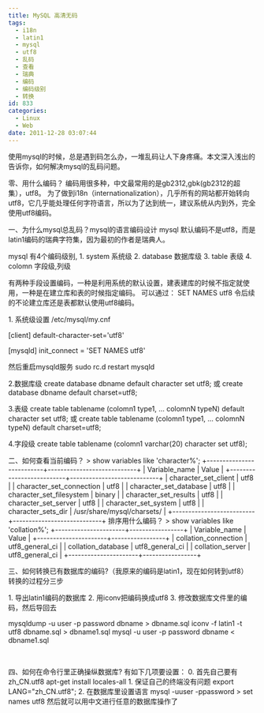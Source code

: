```yaml
---
title: MySQL 高清无码
tags:
  - i18n
  - latin1
  - mysql
  - utf8
  - 乱码
  - 查看
  - 瑞典
  - 编码
  - 编码级别
  - 转换
id: 833
categories:
  - Linux
  - Web
date: 2011-12-28 03:07:44
---
```


使用mysql的时候，总是遇到码怎么办，一堆乱码让人下身疼痛。本文深入浅出的告诉你，如何解决mysql的乱码问题。

零、用什么编码？
编码用很多种，中文最常用的是gb2312,gbk(gb2312的超集），utf8。
为了做到i18n（internationalization），几乎所有的网站都开始转向utf8，它几乎能处理任何字符语言，所以为了达到统一，建议系统从内到外，完全使用utf8编码。

一、为什么mysql总乱码？mysql的语言编码设计
mysql 默认编码不是utf8，而是latin1编码的瑞典字符集，因为最初的作者是瑞典人。

mysql 有4个编码级别,
1\. system 系统级
2\. database 数据库级
3\. table 表级
4\. colomn 字段级,列级

有两种手段设置编码，一种是利用系统的默认设置，建表建库的时候不指定就使用，一种是在建立库和表的时候指定编码。
可以通过：
SET NAMES utf8
令后续的不论建立库还是表都默认使用utf8编码。

1\. 系统级设置
/etc/mysql/my.cnf

[client]
default-character-set='utf8'

[mysqld]
init_connect = 'SET NAMES utf8'

然后重启mysqld服务
sudo rc.d restart mysqld

2.数据库级
create database dbname default character set utf8;
或
create database dbname default charset=utf8;

3.表级
create table tablename (colomn1 type1, ... colomnN typeN) default character set utf8;
或
create table tablename (colomn1 type1, ... colomnN typeN) default charset=utf8;

4.字段级
create table tablename (colomn1 varchar(20) character set utf8);

二、如何查看当前编码？
&gt; show variables like 'character%';
+--------------------------+----------------------------+
| Variable_name | Value |
+--------------------------+----------------------------+
| character_set_client | utf8 |
| character_set_connection | utf8 |
| character_set_database | utf8 |
| character_set_filesystem | binary |
| character_set_results | utf8 |
| character_set_server | utf8 |
| character_set_system | utf8 |
| character_sets_dir | /usr/share/mysql/charsets/ |
+--------------------------+----------------------------+
排序用什么编码？
&gt; show variables like 'collation%';
+----------------------+-----------------+
| Variable_name | Value |
+----------------------+-----------------+
| collation_connection | utf8_general_ci |
| collation_database | utf8_general_ci |
| collation_server | utf8_general_ci |
+----------------------+-----------------+

三、如何转换已有数据库的编码?（我原来的编码是latin1，现在如何转到utf8）
转换的过程分三步

1\. 导出latin1编码的数据库
2\. 用iconv把编码换成utf8
3\. 修改数据库文件里的编码，然后导回去

mysqldump -u user -p password dbname &gt; dbname.sql
iconv -f latin1 -t utf8 dbname.sql &gt; dbname1.sql
mysql -u user -p password dbname &lt; dbname1.sql

&nbsp;

四、如何在命令行里正确操纵数据库?
有如下几项要设置：
0\. 首先自己要有zh_CN.utf8
apt-get install locales-all
1\. 保证自己的终端没有问题
export LANG="zh_CN.utf8";
2\. 在数据库里设置语言
mysql -uuser -ppassword
&gt; set names utf8
然后就可以用中文进行任意的数据库操作了